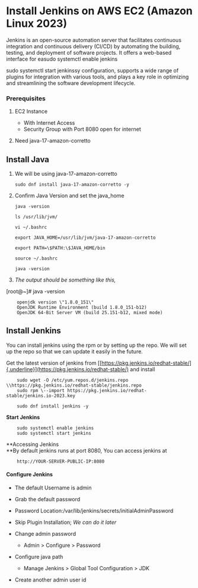 # **Install Jenkins on AWS EC2 (Amazon Linux 2023)**

Jenkins is an open-source automation server that facilitates continuous
integration and continuous delivery (CI/CD) by automating the building,
testing, and deployment of software projects. It offers a web-based
interface for easudo systemctl enable jenkins

sudo systemctl start jenkinssy configuration, supports a wide range of
plugins for integration with various tools, and plays a key role in
optimizing and streamlining the software development lifecycle.

### **Prerequisites**

1.  EC2 Instance

    -   With Internet Access
    -   Security Group with Port 8080 open for internet

2. Need java-17-amazon-corretto

## **Install Java**

1.  We will be using java-17-amazon-corretto

        sudo dnf install java-17-amazon-corretto -y

2.  Confirm Java Version and set the java_home

        java -version

        ls /usr/lib/jvm/

        vi ~/.bashrc

        export JAVA_HOME=/usr/lib/jvm/java-17-amazon-corretto

        export PATH=\$PATH:\$JAVA_HOME/bin

        source ~/.bashrc

        java -version

3.  *The output should be something like this,*

\[root@\~\]#     java -version

        openjdk version \"1.8.0_151\"
        OpenJDK Runtime Environment (build 1.8.0_151-b12)
        OpenJDK 64-Bit Server VM (build 25.151-b12, mixed mode)

## **Install Jenkins**

You can install jenkins using the rpm or by setting up the repo. We will
set up the repo so that we can update it easily in the future.

Get the latest version of jenkins from
 [[https://pkg.jenkins.io/redhat-stable/]{.underline}](https://pkg.jenkins.io/redhat-stable/) and install

        sudo wget -O /etc/yum.repos.d/jenkins.repo \\https://pkg.jenkins.io/redhat-stable/jenkins.repo
        sudo rpm \--import https://pkg.jenkins.io/redhat-stable/jenkins.io-2023.key

        sudo dnf install jenkins -y

**Start Jenkins**

        sudo systemctl enable jenkins
        sudo systemctl start jenkins

**Accessing Jenkins\
**By default jenkins runs at port 8080, You can access jenkins at

        http://YOUR-SERVER-PUBLIC-IP:8080

#### **Configure Jenkins**

-   The default Username is admin

-   Grab the default password

-   Password Location:/var/lib/jenkins/secrets/initialAdminPassword

-   Skip Plugin Installation; *We can do it later*

-   Change admin password

    -   Admin \> Configure \> Password

-   Configure java path

    -   Manage Jenkins \> Global Tool Configuration \> JDK

-   Create another admin user id
